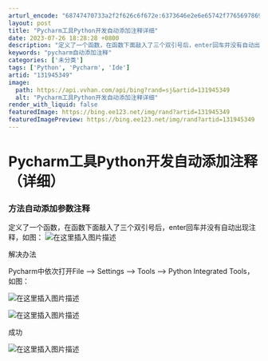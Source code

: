 ```yaml
---
arturl_encode: "68747470733a2f2f626c6f672e:6373646e2e6e65742f77656978696e5f34353936323136372f:61727469636c652f64657461696c732f313331393435333439"
layout: post
title: "Pycharm工具Python开发自动添加注释详细"
date: 2023-07-26 18:28:28 +0800
description: "定义了一个函数，在函数下面敲入了三个双引号后，enter回车并没有自动出现注释，如图：解决办法Pyc"
keywords: "pycharm自动添加注释"
categories: ['未分类']
tags: ['Python', 'Pycharm', 'Ide']
artid: "131945349"
image:
  path: https://api.vvhan.com/api/bing?rand=sj&artid=131945349
  alt: "Pycharm工具Python开发自动添加注释详细"
render_with_liquid: false
featuredImage: https://bing.ee123.net/img/rand?artid=131945349
featuredImagePreview: https://bing.ee123.net/img/rand?artid=131945349
---
```


# Pycharm工具Python开发自动添加注释（详细）

### 方法自动添加参数注释

定义了一个函数，在函数下面敲入了三个双引号后，enter回车并没有自动出现注释，如图：
![在这里插入图片描述](https://i-blog.csdnimg.cn/blog_migrate/17b4c96d87334711e7a32c00e8e35f5e.png)
  
解决办法

Pycharm中依次打开File —> Settings —> Tools —> Python Integrated Tools，如图：
  
![在这里插入图片描述](https://i-blog.csdnimg.cn/blog_migrate/52fc7ffab8031f0ccc88078f53beb1c4.png)
  
![在这里插入图片描述](https://i-blog.csdnimg.cn/blog_migrate/d4c612fee6b1073ec9758f12fb6ce370.png)
  
成功
  
![在这里插入图片描述](https://i-blog.csdnimg.cn/blog_migrate/d7fa23da39269b2cbe101e1be3fba766.png)